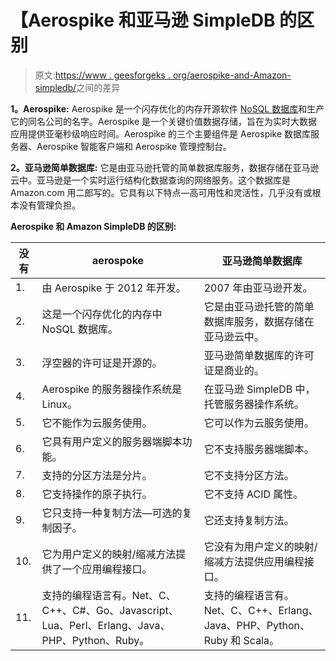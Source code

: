 # 【Aerospike 和亚马逊 SimpleDB 的区别

> 原文:[https://www . geesforgeks . org/aerospike-and-Amazon-simpledb/](https://www.geeksforgeeks.org/difference-between-aerospike-and-amazon-simpledb/)之间的差异

**1。Aerospike:**
Aerospike 是一个闪存优化的内存开源软件 [NoSQL 数据库](https://www.geeksforgeeks.org/introduction-to-nosql/)和生产它的同名公司的名字。Aerospike 是一个关键价值数据存储，旨在为实时大数据应用提供亚毫秒级响应时间。Aerospike 的三个主要组件是 Aerospike 数据库服务器、Aerospike 智能客户端和 Aerospike 管理控制台。

**2。亚马逊简单数据库:**
它是由亚马逊托管的简单数据库服务，数据存储在亚马逊云中。亚马逊是一个实时运行结构化数据查询的网络服务。这个数据库是 Amazon.com 用二郎写的。它具有以下特点—高可用性和灵活性，几乎没有或根本没有管理负担。

**Aerospike 和 Amazon SimpleDB 的区别:**

<center>

| 没有 | aerospoke | 亚马逊简单数据库 |
| --- | --- | --- |
| 1. | 由 Aerospike 于 2012 年开发。 | 2007 年由亚马逊开发。 |
| 2. | 这是一个闪存优化的内存中 NoSQL 数据库。 | 它是由亚马逊托管的简单数据库服务，数据存储在亚马逊云中。 |
| 3. | 浮空器的许可证是开源的。 | 亚马逊简单数据库的许可证是商业的。 |
| 4. | Aerospike 的服务器操作系统是 Linux。 | 在亚马逊 SimpleDB 中，托管服务器操作系统。 |
| 5. | 它不能作为云服务使用。 | 它可以作为云服务使用。 |
| 6. | 它具有用户定义的服务器端脚本功能。 | 它不支持服务器端脚本。 |
| 7. | 支持的分区方法是分片。 | 它不支持分区方法。 |
| 8. | 它支持操作的原子执行。 | 它不支持 ACID 属性。 |
| 9. | 它只支持一种复制方法—可选的复制因子。 | 它还支持复制方法。 |
| 10. | 它为用户定义的映射/缩减方法提供了一个应用编程接口。 | 它没有为用户定义的映射/缩减方法提供应用编程接口。 |
| 11. | 支持的编程语言有。Net、C、C++、C#、Go、Javascript、Lua、Perl、Erlang、Java、PHP、Python、Ruby。 | 支持的编程语言有。Net、C、C++、Erlang、Java、PHP、Python、Ruby 和 Scala。 |

</center>